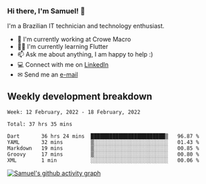 ### Hi there, I'm Samuel! 👋

I'm a Brazilian IT technician and technology enthusiast.

- 🏢 I'm currently working at Crowe Macro
- 👨‍💻 I'm currently learning Flutter
- 📫 Ask me about anything, I am happy to help :)
- 💻 Connect with me on [LinkedIn](https://www.linkedin.com/in/samuel-s-marques/)
- ✉ Send me an [e-mail](mailto:samuel.s.marques@protonmail.com)

## Weekly development breakdown
<!--START_SECTION:waka-->
```text
Week: 12 February, 2022 - 18 February, 2022

Total: 37 hrs 35 mins

Dart       36 hrs 24 mins  ████████████████████████▒   96.87 % 
YAML       32 mins         ▒░░░░░░░░░░░░░░░░░░░░░░░░   01.43 % 
Markdown   19 mins         ▒░░░░░░░░░░░░░░░░░░░░░░░░   00.85 % 
Groovy     17 mins         ▒░░░░░░░░░░░░░░░░░░░░░░░░   00.80 % 
XML        1 min           ░░░░░░░░░░░░░░░░░░░░░░░░░   00.06 % 
```
<!--END_SECTION:waka-->

[![Samuel's github activity graph](https://activity-graph.herokuapp.com/graph?username=samuel-s-marques&theme=react-dark)](https://github.com/samuel-s-marques)
